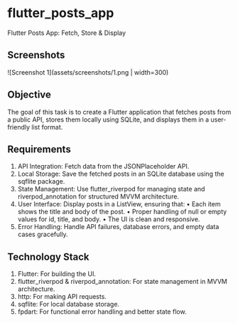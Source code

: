 # flutter_posts_app

Flutter Posts App: Fetch, Store & Display

## Screenshots

![Screenshot 1](assets/screenshots/1.png | width=300)

## Objective

The goal of this task is to create a Flutter application that fetches posts from a public API, stores them locally using SQLite, and displays them in a user-friendly list format.

## Requirements

1. API Integration: Fetch data from the JSONPlaceholder API.
2. Local Storage: Save the fetched posts in an SQLite database using the sqflite package.
3. State Management: Use flutter_riverpod for managing state and riverpod_annotation for structured MVVM architecture.
4. User Interface: Display posts in a ListView, ensuring that:
 • Each item shows the title and body of the post.
 • Proper handling of null or empty values for id, title, and body.
 • The UI is clean and responsive.
5. Error Handling: Handle API failures, database errors, and empty data cases gracefully.

## Technology Stack

 1. Flutter: For building the UI.
 2. flutter_riverpod & riverpod_annotation: For state management in MVVM architecture.
 3. http: For making API requests.
 4. sqflite: For local database storage.
 5. fpdart: For functional error handling and better state flow.
